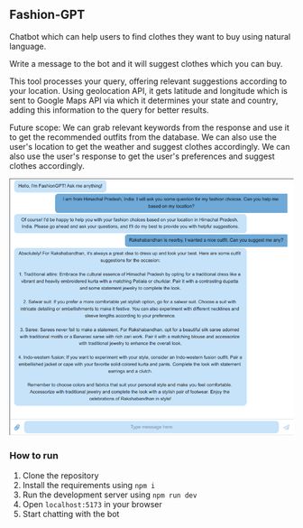 ## Fashion-GPT

Chatbot which can help users to find clothes they want to buy using natural language.

Write a message to the bot and it will suggest clothes which you can buy.

This tool processes your query, offering relevant suggestions according to your location. Using geolocation API, it gets latitude and longitude which is sent to Google Maps API via which it determines your state and country, adding this information to the query for better results.



Future scope: We can grab relevant keywords from the response and use it to get the recommended outfits from the database. We can also use the user's location to get the weather and suggest clothes accordingly. We can also use the user's response to get the user's preferences and suggest clothes accordingly.

![Demo](img/Demo.png)

### How to run

1. Clone the repository
2. Install the requirements using `npm i`
3. Run the development server using `npm run dev`
4. Open `localhost:5173` in your browser
5. Start chatting with the bot